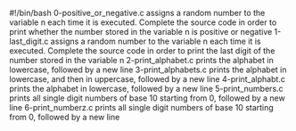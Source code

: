 #!/bin/bash
0-positive_or_negative.c  assigns a random number to the variable n each time it is executed. Complete the source code in order to print whether the number stored in the variable n is positive or negative
1-last_digit.c assigns a random number to the variable n each time it is executed. Complete the source code in order to print the last digit of the number stored in the variable n
2-print_alphabet.c prints the alphabet in lowercase, followed by a new line
3-print_alphabets.c prints the alphabet in lowercase, and then in uppercase, followed by a new line
4-print_alphabt.c prints the alphabet in lowercase, followed by a new line
5-print_numbers.c prints all single digit numbers of base 10 starting from 0, followed by a new line
6-print_numberz.c prints all single digit numbers of base 10 starting from 0, followed by a new line

